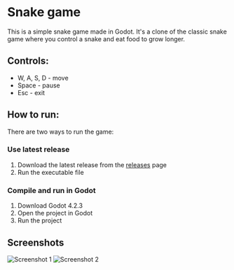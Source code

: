 # Snake game
This is a simple snake game made in Godot. It's a clone of the classic snake game where you control a snake and eat food to grow longer.

## Controls:
- W, A, S, D - move
- Space - pause
- Esc - exit

## How to run:
There are two ways to run the game:

### Use latest release    
1. Download the latest release from the [releases](https://github.com/Alzex/snake/releases) page
2. Run the executable file

### Compile and run in Godot
1. Download Godot 4.2.3
2. Open the project in Godot
3. Run the project

## Screenshots
![Screenshot 1](https://i.imgur.com/beTu6Rq.png)
![Screenshot 2](https://i.imgur.com/fT2He9j.png)